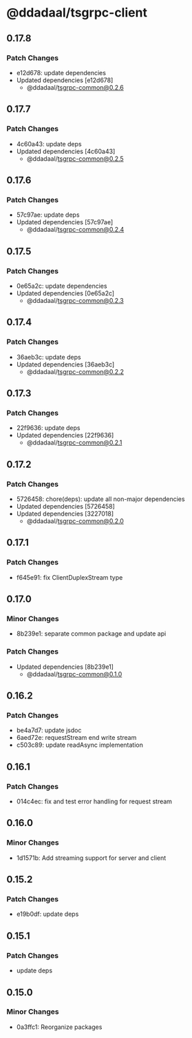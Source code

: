 # @ddadaal/tsgrpc-client

## 0.17.8

### Patch Changes

- e12d678: update dependencies
- Updated dependencies [e12d678]
  - @ddadaal/tsgrpc-common@0.2.6

## 0.17.7

### Patch Changes

- 4c60a43: update deps
- Updated dependencies [4c60a43]
  - @ddadaal/tsgrpc-common@0.2.5

## 0.17.6

### Patch Changes

- 57c97ae: update deps
- Updated dependencies [57c97ae]
  - @ddadaal/tsgrpc-common@0.2.4

## 0.17.5

### Patch Changes

- 0e65a2c: update dependencies
- Updated dependencies [0e65a2c]
  - @ddadaal/tsgrpc-common@0.2.3

## 0.17.4

### Patch Changes

- 36aeb3c: update deps
- Updated dependencies [36aeb3c]
  - @ddadaal/tsgrpc-common@0.2.2

## 0.17.3

### Patch Changes

- 22f9636: update deps
- Updated dependencies [22f9636]
  - @ddadaal/tsgrpc-common@0.2.1

## 0.17.2

### Patch Changes

- 5726458: chore(deps): update all non-major dependencies
- Updated dependencies [5726458]
- Updated dependencies [3227018]
  - @ddadaal/tsgrpc-common@0.2.0

## 0.17.1

### Patch Changes

- f645e91: fix ClientDuplexStream type

## 0.17.0

### Minor Changes

- 8b239e1: separate common package and update api

### Patch Changes

- Updated dependencies [8b239e1]
  - @ddadaal/tsgrpc-common@0.1.0

## 0.16.2

### Patch Changes

- be4a7d7: update jsdoc
- 6aed72e: requestStream end write stream
- c503c89: update readAsync implementation

## 0.16.1

### Patch Changes

- 014c4ec: fix and test error handling for request stream

## 0.16.0

### Minor Changes

- 1d1571b: Add streaming support for server and client

## 0.15.2

### Patch Changes

- e19b0df: update deps

## 0.15.1

### Patch Changes

- update deps

## 0.15.0

### Minor Changes

- 0a3ffc1: Reorganize packages
